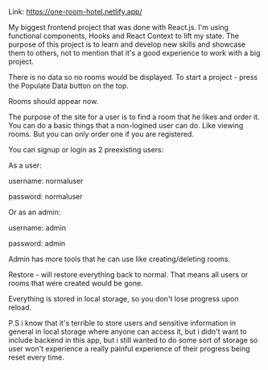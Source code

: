 Link: https://one-room-hotel.netlify.app/

My biggest frontend project that was done with React.js.
I'm using functional components, Hooks and React Context to lift my state.
The purpose of this project is to learn and develop new skills and showcase them to others,
not to mention that it's a good experience to work with a big project.

There is no data so no rooms would be displayed.
To start a project - press the Populate Data button on the top.

Rooms should appear now.

The purpose of the site for a user is to find a room that he likes and order it.
You can do a basic things that a non-logined user can do. Like viewing rooms.
But you can only order one if you are registered.

You can signup or login as 2 preexisting users:

As a user:

username: normaluser

password: normaluser

Or as an admin:

username: admin

password: admin

Admin has more tools that he can use like creating/deleting rooms.

Restore - will restore everything back to normal. That means all users or rooms
that were created would be gone.

Everything is stored in local storage, so you don't lose progress upon reload.

P.S i know that it's terrible to store users and sensitive information in general in local storage where anyone can access it,
but i didn't want to include backend in this app, but i still wanted to do some sort of storage so user won't experience a really
painful experience of their progress being reset every time.
